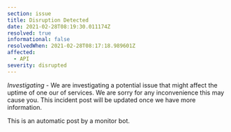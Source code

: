 ```yaml
---
section: issue
title: Disruption Detected
date: 2021-02-28T08:19:30.011174Z
resolved: true
informational: false
resolvedWhen: 2021-02-28T08:17:18.989601Z
affected:
  - API
severity: disrupted
---
```

*Investigating* - We are investigating a potential issue that might affect the uptime of one our of services. We are sorry for any inconvenience this may cause you. This incident post will be updated once we have more information.

This is an automatic post by a monitor bot.
        
